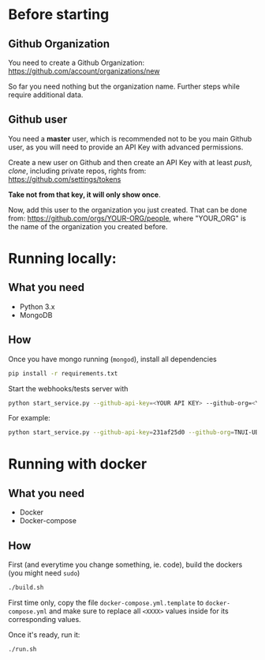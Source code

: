 # Before starting


## Github Organization

You need to create a Github Organization: https://github.com/account/organizations/new

So far you need nothing but the organization name. Further steps while require additional data.

## Github user

You need a **master** user, which is recommended not to be you main Github user, as you will need to provide an API Key with advanced permissions.

Create a new user on Github and then create an API Key with at least *push, clone*, including private repos, rights from: https://github.com/settings/tokens

**Take not from that key, it will only show once**.

Now, add this user to the organization you just created. That can be done from: https://github.com/orgs/YOUR-ORG/people, where "YOUR_ORG" is the name of the organization you created before.

# Running locally:

## What you need

* Python 3.x
* MongoDB

## How

Once you have mongo running (`mongod`), install all dependencies

```bash
pip install -r requirements.txt
```

Start the webhooks/tests server with

```bash
python start_service.py --github-api-key=<YOUR API KEY> --github-org=<YOUR ORGANIZATION NAME> --broadcast-secret=<SOME RANDOM LETTERS> --mongo-host=localhost
```

For example:

```bash
python start_service.py --github-api-key=231af25d0 --github-org=TNUI-UB --broadcast-secret=qwead123 --mongo-host=localhost
```

# Running with docker

## What you need

* Docker
* Docker-compose

## How

First (and everytime you change something, ie. code), build the dockers (you might need `sudo`)

```bash
./build.sh
```

First time only, copy the file `docker-compose.yml.template` to `docker-compose.yml` and make sure to replace all `<XXXX>` values inside for its corresponding values.

Once it's ready, run it:
```bash
./run.sh
```
